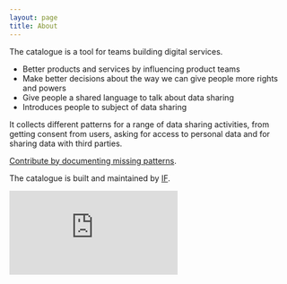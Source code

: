```yaml
---
layout: page
title: About
---
```


The catalogue is a tool for teams building digital services.

- Better products and services by influencing product teams
- Make better decisions about the way we can give people more rights and powers
- Give people a shared language to talk about data sharing
- Introduces people to subject of data sharing

It collects different patterns for a range of data sharing activities, from  getting consent from users, asking for access to personal data and for sharing data with third parties.

[Contribute by documenting missing patterns](/contribute).

The catalogue is built and maintained by [IF](https://projectsbyif.com/).

<div class="iframe-container">
  <iframe src="https://player.vimeo.com/video/231723090" frameborder="0" webkitallowfullscreen mozallowfullscreen allowfullscreen></iframe>
</div>

